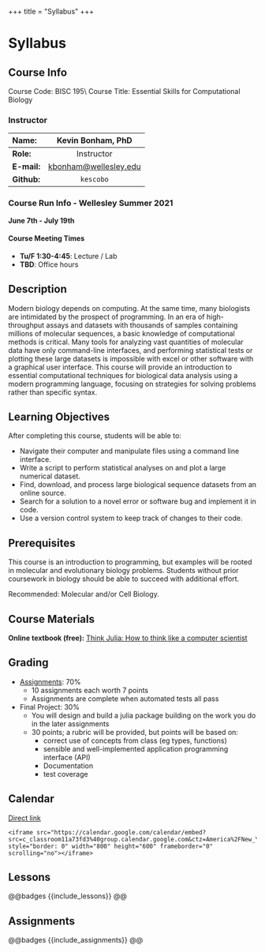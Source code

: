+++
title = "Syllabus"
+++

# Syllabus

## Course Info

Course Code: BISC 195\\
Course Title: Essential Skills for Computational Biology

### Instructor
| **Name:**         | Kevin Bonham, PhD      |
|:------------------|:----------------------:|
| **Role:**         | Instructor             |
| **E-mail:**        | kbonham@wellesley.edu |
| **Github:**       | `kescobo`              |

### Course Run Info - Wellesley Summer 2021

**June 7th - July 19th**

#### Course Meeting Times

- **Tu/F 1:30-4:45**: Lecture / Lab
- **TBD**: Office hours

## Description

Modern biology depends on computing.
At the same time, many biologists are intimidated by the prospect of programming.
In an era of high-throughput assays
and datasets with thousands of samples containing millions of molecular sequences,
a basic knowledge of computational methods is critical.
Many tools for analyzing vast quantities of molecular data have only command-line interfaces,
and performing statistical tests or plotting these large datasets
is impossible with excel or other software with a graphical user interface.
This course will provide an introduction to essential computational techniques
for biological data analysis using a modern programming language,
focusing on strategies for solving problems rather than specific syntax.

## Learning Objectives

After completing this course, students will be able to:

- Navigate their computer and manipulate files using a command line interface.
- Write a script to perform statistical analyses on and plot a large numerical dataset.
- Find, download, and process large biological sequence datasets from an online source.
- Search for a solution to a novel error or software bug and implement it in code.
- Use a version control system to keep track of changes to their code.

## Prerequisites

This course is an introduction to programming,
but examples will be rooted in molecular and evolutionary biology problems.
Students without prior coursework in biology should be able to succeed with additional effort.

Recommended: Molecular and/or Cell Biology.

## Course Materials

**Online textbook (free):**
[Think Julia: How to think like a computer scientist](https://benlauwens.github.io/ThinkJulia.jl/latest/book.html)

## Grading

- [Assignments](/assignments/): 70%
  - 10 assignments each worth 7 points
  - Assignments are complete when automated tests all pass
- Final Project: 30%
  - You will design and build a julia package building on the work
    you do in the later assignments
  - 30 points; a rubric will be provided, but points will be based on:
    - correct use of concepts from class (eg types, functions)
    - sensible and well-implemented application programming interface (API)
    - Documentation
    - test coverage

## Calendar

[Direct link](https://calendar.google.com/calendar/embed?src=c_classroom11a73fd3%40group.calendar.google.com&ctz=America%2FNew_York)

~~~
<iframe src="https://calendar.google.com/calendar/embed?src=c_classroom11a73fd3%40group.calendar.google.com&ctz=America%2FNew_York" style="border: 0" width="800" height="600" frameborder="0" scrolling="no"></iframe>
~~~

## Lessons

@@badges
{{include_lessons}}
@@
## Assignments

@@badges
{{include_assignments}}
@@